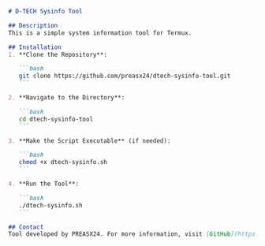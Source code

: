 

   ```markdown
   # D-TECH Sysinfo Tool

   ## Description
   This is a simple system information tool for Termux.

   ## Installation
   1. **Clone the Repository**:

      ```bash
      git clone https://github.com/preasx24/dtech-sysinfo-tool.git
      ```

   2. **Navigate to the Directory**:

      ```bash
      cd dtech-sysinfo-tool
      ```

   3. **Make the Script Executable** (if needed):

      ```bash
      chmod +x dtech-sysinfo.sh
      ```

   4. **Run the Tool**:

      ```bash
      ./dtech-sysinfo.sh
      ```

   ## Contact
   Tool developed by PREASX24. For more information, visit [GitHub](https://github.com/preasx24).
   ```

